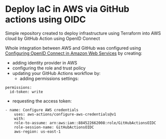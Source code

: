# Deploy IaC in AWS via GitHub actions using OIDC

Simple repository created to deploy infrastructure using Terraform into AWS cloud by GitHub Action using OpenID Connect

Whole integration between AWS and GitHub was configured using [Configuring OpenID Connect in Amazon Web Services](https://docs.github.com/en/actions/deployment/security-hardening-your-deployments/configuring-openid-connect-in-amazon-web-services) by creating:
* adding identity provider in AWS
* configuring the role and trust policy
* updating your GitHub Actions workflow by:
  * adding permissions settings:
```
permissions:
  id-token: write
```
  * requesting the access token:
```
- name: Configure AWS credentials
    uses: aws-actions/configure-aws-credentials@v1
    with:
    role-to-assume: arn:aws:iam::884522662008:role/GitHubActionsOIDC
    role-session-name: GitHubActionsOIDC
    aws-region: us-east-1
```